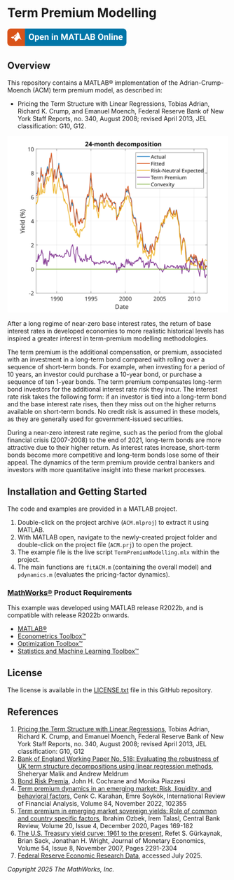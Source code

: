 # Term Premium Modelling

[![Open in MATLAB Online](readme/open-in-matlab-online.svg)](https://matlab.mathworks.com/open/github/v1?repo=k-deeley/term-premium-modelling&project=ACM.prj&file=TermPremiumModelling.mlx)

## Overview

This repository contains a MATLAB® implementation of the Adrian-Crump-Moench (ACM) term premium model, as described in:

* Pricing the Term Structure with Linear Regressions, Tobias Adrian,
Richard K. Crump, and Emanuel Moench, Federal Reserve Bank of New York
Staff Reports, no. 340, August 2008; revised April 2013, JEL
classification: G10, G12.

![](readme/TermPremiumFit.svg)

After a long regime of near-zero base interest rates, the return of base 
interest rates in developed economies to more realistic historical levels 
has inspired a greater interest in term-premium modelling methodologies.

The term premium is the additional compensation, or premium, associated 
with an investment in a long-term bond compared with rolling over a 
sequence of short-term bonds. For example, when investing for a period of 
10 years, an investor could purchase a 10-year bond, or purchase a 
sequence of ten 1-year bonds. The term premium compensates long-term bond 
investors for the additional interest rate risk they incur. The interest 
rate risk takes the following form: if an investor is tied into a long-term 
bond and the base interest rate rises, then they miss out on the higher 
returns available on short-term bonds. No credit risk is assumed in these 
models, as they are generally used for government-issued securities.

During a near-zero interest rate regime, such as the period from the global
 financial crisis (2007-2008) to the end of 2021, long-term bonds are more 
attractive due to their higher return. As interest rates increase, 
short-term bonds become more competitive and long-term bonds lose some of 
their appeal. The dynamics of the term premium provide central bankers and 
investors with more quantitative insight into these market processes.

## Installation and Getting Started
The code and examples are provided in a MATLAB project.
1. Double-click on the project archive (`ACM.mlproj`) to extract it using MATLAB.
2. With MATLAB open, navigate to the newly-created project folder and double-click on the project file (`ACM.prj`) to open the project.
3. The example file is the live script `TermPremiumModelling.mlx` within the project.
4. The main functions are `fitACM.m` (containing the overall model) and `pdynamics.m` (evaluates the pricing-factor dynamics).

### [MathWorks&reg;](https://www.mathworks.com) Product Requirements

This example was developed using MATLAB release R2022b, and is compatible with release R2022b onwards.
- [MATLAB&reg;](https://www.mathworks.com/products/matlab.html)
- [Econometrics Toolbox&trade;](https://www.mathworks.com/products/econometrics.html)
- [Optimization Toolbox&trade;](https://www.mathworks.com/products/optimization.html)
- [Statistics and Machine Learning Toolbox&trade;](https://www.mathworks.com/products/statistics.html)

## License
The license is available in the [LICENSE.txt](LICENSE.txt) file in this GitHub repository.

## References

1.	[Pricing the Term Structure with Linear Regressions](https://www.newyorkfed.org/medialibrary/media/research/staff_reports/sr340.pdf), Tobias Adrian, Richard K. Crump, and Emanuel Moench, Federal Reserve Bank of New York Staff Reports, no. 340, August 2008; revised April 2013, JEL classification: G10, G12
2.	[Bank of England Working Paper No. 518: Evaluating the robustness of UK term structure decompositions using linear regression methods](https://www.bankofengland.co.uk/-/media/boe/files/working-paper/2014/evaluating-the-robustness-of-uk-term-structure-decompositions-using-linear-regression-methods.pdf), Sheheryar Malik and Andrew Meldrum
3.	[Bond Risk Premia](https://web.stanford.edu/~piazzesi/cp.pdf), John H. Cochrane and Monika Piazzesi
4.	[Term premium dynamics in an emerging market: Risk, liquidity, and behavioral factors](https://www.sciencedirect.com/science/article/abs/pii/S1057521922003052), Cenk C. Karahan, Emre Soykök, International Review of Financial Analysis, Volume 84, November 2022, 102355
5.	[Term premium in emerging market sovereign yields: Role of common and country specific factors](https://www.sciencedirect.com/science/article/pii/S1303070120300378), Ibrahim Ozbek, Irem Talasl, Central Bank Review, Volume 20, Issue 4, December 2020, Pages 169-182
6.  [The U.S. Treasury yield curve: 1961 to the present](https://www.sciencedirect.com/science/article/abs/pii/S0304393207000840), Refet S. Gürkaynak, Brian Sack, Jonathan H. Wright, Journal of Monetary Economics, Volume 54, Issue 8, November 2007, Pages 2291-2304
7.  [Federal Reserve Economic Research Data](https://www.federalreserve.gov/econresdata/researchdata/feds200628.xls), accessed July 2025.

_Copyright 2025 The MathWorks, Inc._